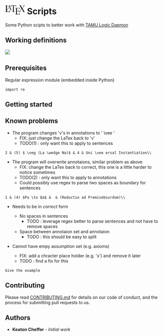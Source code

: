 # <img src="https://github.com/chefferk/latex_scripts/blob/master/Notes/latex.png?raw=true" height="30px"/> Scripts

Some Python scipts to better work with [TAMU Logic Daemon](http://logic.tamu.edu/daemon.html)

## Working definitions
<kbd><img src="http://logic.tamu.edu/Images/lop.gif"/></kbd>

## Prerequisites

Regular expression module (embedded inside Python)

```
import re
```
## Getting started


## Known problems
* The program changes 'v's in annotations to ' \vee '
  * FIX: just change the LaTex back to 'v'
  * TODO(1) : only want this to apply to sentences
```
2 & (5) $ \neg (La \wedge Na)$ & 4 & Uni \vee ersal Instantiation\\
```
* The program will overwrite annotaions, similar problem as above 
  * FIX: change the LaTex back to correct, this one is a little harder to notice sometimes
  * TODO(2) : only want this to apply to annotations
  * Could possibly use regex to parse two spaces as boundary for sentences
```
1 & (4) $Pa \to Qa$ &  & (Reductio ad Premisebsurdum)\\
```
* Needs to be in *correct* form
  * No spaces in sentences
    * TODO : leverage regex better to parse sentences and not have to remove spaces
  * Space between annotaion set and annotaion
    * TODO : this should be easy to split
  
* Cannot have empy assumption set (e.g. axioms)
  * FIX: add a chracter place holder (e.g. 'x') and remove it later
  * TODO : find a fix for this

```
Give the example
```

## Contributing

Please read [CONTRIBUTING.md](https://gist.github.com/PurpleBooth/b24679402957c63ec426) for details on our code of conduct, and the process for submitting pull requests to us.

## Authors

* **Keaton Cheffer** - *Initial work*
